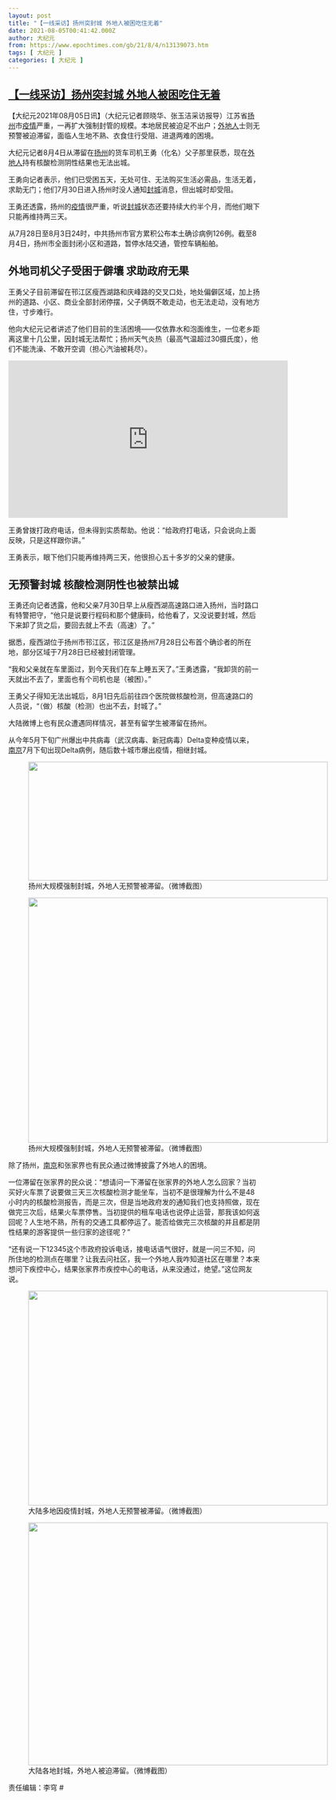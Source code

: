 ```yaml
---
layout: post
title: "【一线采访】扬州突封城 外地人被困吃住无着"
date: 2021-08-05T00:41:42.000Z
author: 大纪元
from: https://www.epochtimes.com/gb/21/8/4/n13139073.htm
tags: [ 大纪元 ]
categories: [ 大纪元 ]
---
```

<!--1628124102000-->
[【一线采访】扬州突封城 外地人被困吃住无着](https://www.epochtimes.com/gb/21/8/4/n13139073.htm)
------

<div>
<p>【大纪元2021年08月05日讯】（大纪元记者顾晓华、张玉洁采访报导）江苏省<a href="https://www.epochtimes.com/gb/tag/%E6%89%AC%E5%B7%9E.html">扬州</a>市<a href="https://www.epochtimes.com/gb/tag/%E7%96%AB%E6%83%85.html">疫情</a>严重，一再扩大强制封管的规模。本地居民被迫足不出户；<a href="https://www.epochtimes.com/gb/tag/%E5%A4%96%E5%9C%B0%E4%BA%BA.html">外地人</a>士则无预警被迫滞留，面临人生地不熟、衣食住行受阻、进退两难的困境。</p><p>大纪元记者8月4日从滞留在<a href="https://www.epochtimes.com/gb/tag/%E6%89%AC%E5%B7%9E.html">扬州</a>的货车司机王勇（化名）父子那里获悉，现在<a href="https://www.epochtimes.com/gb/tag/%E5%A4%96%E5%9C%B0%E4%BA%BA.html">外地人</a>持有核酸检测阴性结果也无法出城。</p><p>王勇向记者表示，他们已受困五天，无处可住、无法购买生活必需品，生活无着，求助无门；他们7月30日进入扬州时没人通知<a href="https://www.epochtimes.com/gb/tag/%E5%B0%81%E5%9F%8E.html">封城</a>消息，但出城时却受阻。</p><p>王勇还透露，扬州的<a href="https://www.epochtimes.com/gb/tag/%E7%96%AB%E6%83%85.html">疫情</a>很严重，听说<a href="https://www.epochtimes.com/gb/tag/%E5%B0%81%E5%9F%8E.html">封城</a>状态还要持续大约半个月，而他们眼下只能再维持两三天。</p><p>从7月28日至8月3日24时，中共扬州市官方累积公布本土确诊病例126例。截至8月4日，扬州市全面封闭小区和道路，暂停水陆交通，管控车辆船舶。</p><h2>外地司机父子受困于僻壤 求助政府无果</h2><p>王勇父子目前滞留在邗江区瘦西湖路和庆峰路的交叉口处，地处偏僻区域，加上扬州的道路、小区、商业全部封闭停摆，父子俩既不敢走动，也无法走动，没有地方住，寸步难行。</p><p>他向大纪元记者讲述了他们目前的生活困境——仅依靠水和泡面维生，一位老乡距离这里十几公里，因封城无法帮忙；扬州天气炎热（最高气温超过30摄氏度），他们不能洗澡、不敢开空调（担心汽油被耗尽）。</p></p><p><center><iframe src="https://www.youmaker.com/embed/6e5ad513-085e-4f10-baf3-4ea19954aa13?r=16x9&amp;d=9" width="560" height="315" frameborder="0" allowfullscreen="allowfullscreen" data-mce-fragment="1"></iframe></center><p>王勇曾拨打政府电话，但未得到实质帮助。他说：“给政府打电话，只会说向上面反映，只是这样跟你讲。”</p><p>王勇表示，眼下他们只能再维持两三天，他很担心五十多岁的父亲的健康。</p><h2>无预警封城 核酸检测阴性也被禁出城</h2><p>王勇还向记者透露，他和父亲7月30日早上从瘦西湖高速路口进入扬州，当时路口有特警把守，“他只是说要行程码和那个健康码，给他看了，又没说要封城，然后下来卸了货之后，要回去就上不去（高速）了。”</p><p>据悉，瘦西湖位于扬州市邗江区，邗江区是扬州7月28日公布首个确诊者的所在地，部分区域于7月28日已经被封闭管理。</p><p>“我和父亲就在车里面过，到今天我们在车上睡五天了。”王勇透露，“我卸货的前一天就出不去了，里面也有个司机也是（被困）。”</p><p>王勇父子得知无法出城后，8月1日先后前往四个医院做核酸检测，但高速路口的人员说，“（做）核酸（检测）也出不去，封城了。”</p><p>大陆微博上也有民众遭遇同样情况，甚至有留学生被滞留在扬州。</p><p>从今年5月下旬广州爆出中共病毒（武汉病毒、新冠病毒）Delta变种疫情以来，<a href="https://www.epochtimes.com/gb/tag/%E5%8D%97%E4%BA%AC.html">南京</a>7月下旬出现Delta病例，随后数十城市爆出疫情，相继封城。</p><figure id="attachment_13139377" aria-describedby="caption-attachment-13139377" style="width: 600px" class="wp-caption aligncenter"><a target="_blank" href="https://i.epochtimes.com/assets/uploads/2021/08/id13139377-zhiliu2.png"><img class=" wp-image-13139377" src="https://i.epochtimes.com/assets/uploads/2021/08/id13139377-zhiliu2-600x202.png" alt="" width="600" height="238" /></a><figcaption id="caption-attachment-13139377" class="wp-caption-text">扬州大规模强制封城，外地人无预警被滞留。（微博截图）</figcaption></figure><figure id="attachment_13139378" aria-describedby="caption-attachment-13139378" style="width: 600px" class="wp-caption aligncenter"><a target="_blank" href="https://i.epochtimes.com/assets/uploads/2021/08/id13139378-zhiliu3.png"><img class=" wp-image-13139378" src="https://i.epochtimes.com/assets/uploads/2021/08/id13139378-zhiliu3-600x419.png" alt="" width="600" height="491" /></a><figcaption id="caption-attachment-13139378" class="wp-caption-text">扬州大规模强制封城，外地人无预警被滞留。（微博截图）</figcaption></figure><p>除了扬州，<a href="https://www.epochtimes.com/gb/tag/%E5%8D%97%E4%BA%AC.html">南京</a>和张家界也有民众通过微博披露了外地人的困境。</p><p>一位滞留在张家界的民众说：“想请问一下滞留在张家界的外地人怎么回家？当初买好火车票了说要做三天三次核酸检测才能坐车，当初不是很理解为什么不是48小时内的核酸检测报告，而是三次，但是当地政府发的通知我们也支持照做，现在做完三次后，结果火车票停售。当初提供的租车电话也说停止运营，那我该如何返回呢？人生地不熟，所有的交通工具都停运了。能否给做完三次核酸的并且都是阴性结果的游客提供一些归家的途径呢？”</p><p>“还有说一下12345这个市政府投诉电话，接电话语气很好，就是一问三不知，问所住地的检测点在哪里？让我去问社区，我一个外地人我咋知道社区在哪里？本来想问下疾控中心，结果张家界市疾控中心的电话，从来没通过，绝望。”这位网友说。</p><figure id="attachment_13139386" aria-describedby="caption-attachment-13139386" style="width: 600px" class="wp-caption aligncenter"><a target="_blank" href="https://i.epochtimes.com/assets/uploads/2021/08/id13139386-zhiliu4.png"><img class=" wp-image-13139386" src="https://i.epochtimes.com/assets/uploads/2021/08/id13139386-zhiliu4-600x393.png" alt="" width="600" height="430" /></a><figcaption id="caption-attachment-13139386" class="wp-caption-text">大陆多地因疫情封城，外地人无预警被滞留。（微博截图）</figcaption></figure><figure id="attachment_13139393" aria-describedby="caption-attachment-13139393" style="width: 600px" class="wp-caption aligncenter"><a target="_blank" href="https://i.epochtimes.com/assets/uploads/2021/08/id13139393-zhiliu.png"><img class=" wp-image-13139393" src="https://i.epochtimes.com/assets/uploads/2021/08/id13139393-zhiliu-600x398.png" alt="" width="600" height="486" /></a><figcaption id="caption-attachment-13139393" class="wp-caption-text">大陆各地封城，外地人被迫滞留。（微博截图）</figcaption></figure><p>责任编辑：李穹 #</p>
</div>
